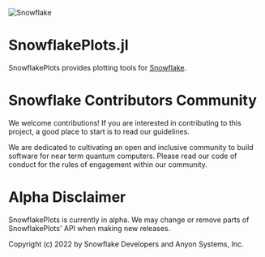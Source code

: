 ![Snowflake](https://repository-images.githubusercontent.com/441460066/a4572ad1-6421-4679-aa31-4c2a45829dc6)

# SnowflakePlots.jl

SnowflakePlots provides plotting tools for [Snowflake](https://github.com/anyonlabs/Snowflake.jl).

# Snowflake Contributors Community

We welcome contributions! If you are interested in contributing to this project, a good place to start is to read our guidelines.

We are dedicated to cultivating an open and inclusive community to build software for near term quantum computers. Please read our code of conduct for the rules of engagement within our community.

# Alpha Disclaimer

SnowflakePlots is currently in alpha. We may change or remove parts of SnowflakePlots' API when making new releases.

Copyright (c) 2022 by Snowflake Developers and Anyon Systems, Inc.